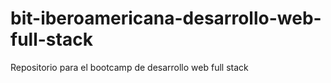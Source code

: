 # bit-iberoamericana-desarrollo-web-full-stack
Repositorio para el bootcamp de desarrollo web full stack
